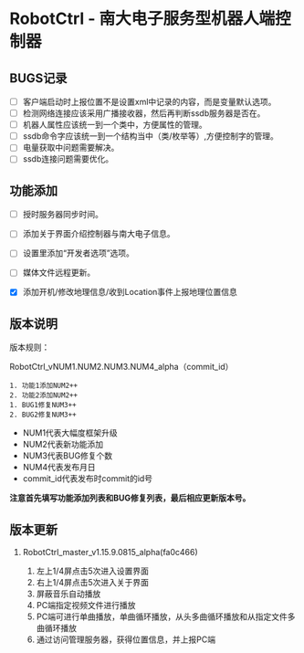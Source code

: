 # RobotCtrl - 南大电子服务型机器人端控制器

## BUGS记录

- [ ] 客户端启动时上报位置不是设置xml中记录的内容，而是变量默认选项。
- [ ] 检测网络连接应该采用广播接收器，然后再判断ssdb服务器是否在。
- [ ] 机器人属性应该统一到一个类中，方便属性的管理。
- [ ] ssdb命令字应该统一到一个结构当中（类/枚举等）,方便控制字的管理。
- [ ] 电量获取中问题需要解决。
- [ ] ssdb连接问题需要优化。

## 功能添加

- [ ] 授时服务器同步时间。
- [ ] 添加关于界面介绍控制器与南大电子信息。
- [ ] 设置里添加“开发者选项”选项。
- [ ] 媒体文件远程更新。
- [x] 添加开机/修改地理信息/收到Location事件上报地理位置信息


## 版本说明

版本规则：

RobotCtrl_vNUM1.NUM2.NUM3.NUM4_alpha（commit_id）

    1. 功能1添加NUM2++
    2. 功能2添加NUM2++
    1. BUG1修复NUM3++
    2. BUG2修复NUM3++

- NUM1代表大幅度框架升级
- NUM2代表新功能添加
- NUM3代表BUG修复个数
- NUM4代表发布月日
- commit_id代表发布时commit的id号

**注意首先填写功能添加列表和BUG修复列表，最后相应更新版本号。**

## 版本更新

1. RobotCtrl_master_v1.15.9.0815_alpha(fa0c466)

    1. 左上1/4屏点击5次进入设置界面
    2. 右上1/4屏点击5次进入关于界面
    3. 屏蔽音乐自动播放
    4. PC端指定视频文件进行播放
    5. PC端可进行单曲播放，单曲循环播放，从头多曲循环播放和从指定文件多曲循环播放
    6. 通过访问管理服务器，获得位置信息，并上报PC端